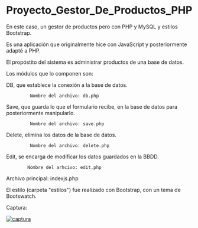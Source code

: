 # Proyecto_Gestor_De_Productos_PHP
En este caso, un gestor de productos pero con PHP y MySQL y estilos Bootstrap.

Es una aplicación que originalmente hice con JavaScript y posteriormente adapté a PHP.

El propóstito del sistema es administrar productos de una base de datos.

Los módulos que lo componen son:

DB, que establece la conexión a la base de datos.

             Nombre del archivo: db.php
    
Save, que guarda lo que el formulario recibe, en la base de datos para posteriormente manipularlo.
    
             Nombre del archivo: save.php
              
Delete, elimina los datos de la base de datos.
          
             Nombre del archivo: delete.php
             
Edit, se encarga de modificar los datos guardados en la BBDD.

            Nombre del arhcivo: edit.php
            
Archivo principal: indexjs.php

El estilo (carpeta "estilos") fue realizado con Bootstrap, con un tema de Bootswatch.

Captura:

<a href="https://ibb.co/0MD1z10"><img src="https://i.ibb.co/cFgRsRW/captura.png" alt="captura" border="0"></a>
